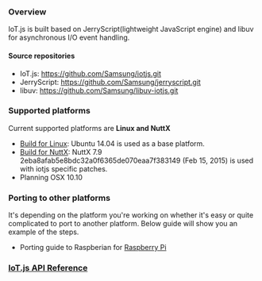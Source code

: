 ### Overview
IoT.js is built based on JerryScript(lightweight JavaScript engine) and libuv for asynchronous I/O event handling.

#### Source repositories
* IoT.js: https://github.com/Samsung/iotjs.git
* JerryScript: https://github.com/Samsung/jerryscript.git
* libuv: https://github.com/Samsung/libuv-iotjs.git 

### Supported platforms 
Current supported platforms are **Linux and NuttX**

* [Build for Linux](https://github.com/Samsung/iotjs/wiki/Build-for-Linux): Ubuntu 14.04 is used as a base platform.
* [Build for NuttX](https://github.com/Samsung/iotjs/wiki/Build-for-NuttX): NuttX 7.9 2eba8afab5e8bdc32a0f6365de070eaa7f383149 (Feb 15, 2015) is used with iotjs specific patches.
* Planning OSX 10.10 

### Porting to other platforms
It's depending on the platform you're working on whether it's easy or quite complicated to port to another platform. Below guide will show you an example of the steps.

* Porting guide to Raspberian for [Raspberry Pi](https://www.raspberrypi.org/downloads/)

### [IoT.js API Reference](https://github.com/Samsung/iotjs/wiki/IoT.js-API-Reference)